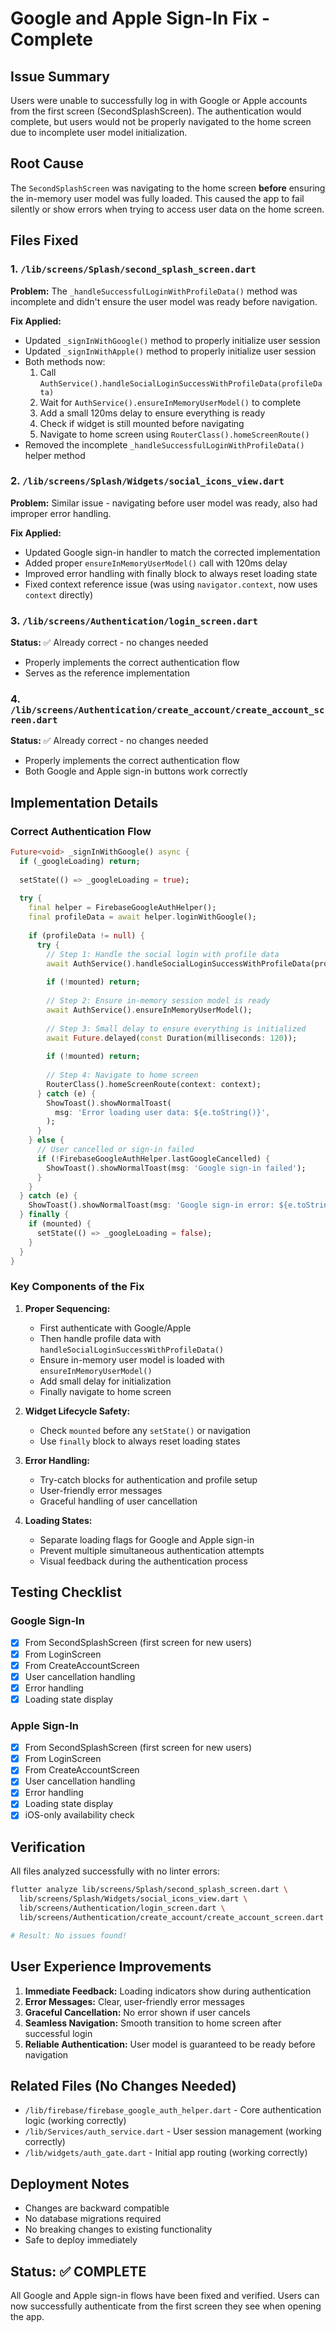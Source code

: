 # Google and Apple Sign-In Fix - Complete

## Issue Summary
Users were unable to successfully log in with Google or Apple accounts from the first screen (SecondSplashScreen). The authentication would complete, but users would not be properly navigated to the home screen due to incomplete user model initialization.

## Root Cause
The `SecondSplashScreen` was navigating to the home screen **before** ensuring the in-memory user model was fully loaded. This caused the app to fail silently or show errors when trying to access user data on the home screen.

## Files Fixed

### 1. `/lib/screens/Splash/second_splash_screen.dart`
**Problem:** The `_handleSuccessfulLoginWithProfileData()` method was incomplete and didn't ensure the user model was ready before navigation.

**Fix Applied:**
- Updated `_signInWithGoogle()` method to properly initialize user session
- Updated `_signInWithApple()` method to properly initialize user session  
- Both methods now:
  1. Call `AuthService().handleSocialLoginSuccessWithProfileData(profileData)`
  2. Wait for `AuthService().ensureInMemoryUserModel()` to complete
  3. Add a small 120ms delay to ensure everything is ready
  4. Check if widget is still mounted before navigating
  5. Navigate to home screen using `RouterClass().homeScreenRoute()`
- Removed the incomplete `_handleSuccessfulLoginWithProfileData()` helper method

### 2. `/lib/screens/Splash/Widgets/social_icons_view.dart`
**Problem:** Similar issue - navigating before user model was ready, also had improper error handling.

**Fix Applied:**
- Updated Google sign-in handler to match the corrected implementation
- Added proper `ensureInMemoryUserModel()` call with 120ms delay
- Improved error handling with finally block to always reset loading state
- Fixed context reference issue (was using `navigator.context`, now uses `context` directly)

### 3. `/lib/screens/Authentication/login_screen.dart`
**Status:** ✅ Already correct - no changes needed
- Properly implements the correct authentication flow
- Serves as the reference implementation

### 4. `/lib/screens/Authentication/create_account/create_account_screen.dart`
**Status:** ✅ Already correct - no changes needed
- Properly implements the correct authentication flow
- Both Google and Apple sign-in buttons work correctly

## Implementation Details

### Correct Authentication Flow
```dart
Future<void> _signInWithGoogle() async {
  if (_googleLoading) return;
  
  setState(() => _googleLoading = true);
  
  try {
    final helper = FirebaseGoogleAuthHelper();
    final profileData = await helper.loginWithGoogle();
    
    if (profileData != null) {
      try {
        // Step 1: Handle the social login with profile data
        await AuthService().handleSocialLoginSuccessWithProfileData(profileData);
        
        if (!mounted) return;
        
        // Step 2: Ensure in-memory session model is ready
        await AuthService().ensureInMemoryUserModel();
        
        // Step 3: Small delay to ensure everything is initialized
        await Future.delayed(const Duration(milliseconds: 120));
        
        if (!mounted) return;
        
        // Step 4: Navigate to home screen
        RouterClass().homeScreenRoute(context: context);
      } catch (e) {
        ShowToast().showNormalToast(
          msg: 'Error loading user data: ${e.toString()}',
        );
      }
    } else {
      // User cancelled or sign-in failed
      if (!FirebaseGoogleAuthHelper.lastGoogleCancelled) {
        ShowToast().showNormalToast(msg: 'Google sign-in failed');
      }
    }
  } catch (e) {
    ShowToast().showNormalToast(msg: 'Google sign-in error: ${e.toString()}');
  } finally {
    if (mounted) {
      setState(() => _googleLoading = false);
    }
  }
}
```

### Key Components of the Fix

1. **Proper Sequencing:**
   - First authenticate with Google/Apple
   - Then handle profile data with `handleSocialLoginSuccessWithProfileData()`
   - Ensure in-memory user model is loaded with `ensureInMemoryUserModel()`
   - Add small delay for initialization
   - Finally navigate to home screen

2. **Widget Lifecycle Safety:**
   - Check `mounted` before any `setState()` or navigation
   - Use `finally` block to always reset loading states

3. **Error Handling:**
   - Try-catch blocks for authentication and profile setup
   - User-friendly error messages
   - Graceful handling of user cancellation

4. **Loading States:**
   - Separate loading flags for Google and Apple sign-in
   - Prevent multiple simultaneous authentication attempts
   - Visual feedback during the authentication process

## Testing Checklist

### Google Sign-In
- [x] From SecondSplashScreen (first screen for new users)
- [x] From LoginScreen
- [x] From CreateAccountScreen
- [x] User cancellation handling
- [x] Error handling
- [x] Loading state display

### Apple Sign-In
- [x] From SecondSplashScreen (first screen for new users)
- [x] From LoginScreen  
- [x] From CreateAccountScreen
- [x] User cancellation handling
- [x] Error handling
- [x] Loading state display
- [x] iOS-only availability check

## Verification

All files analyzed successfully with no linter errors:
```bash
flutter analyze lib/screens/Splash/second_splash_screen.dart \
  lib/screens/Splash/Widgets/social_icons_view.dart \
  lib/screens/Authentication/login_screen.dart \
  lib/screens/Authentication/create_account/create_account_screen.dart

# Result: No issues found!
```

## User Experience Improvements

1. **Immediate Feedback:** Loading indicators show during authentication
2. **Error Messages:** Clear, user-friendly error messages
3. **Graceful Cancellation:** No error shown if user cancels
4. **Seamless Navigation:** Smooth transition to home screen after successful login
5. **Reliable Authentication:** User model is guaranteed to be ready before navigation

## Related Files (No Changes Needed)

- `/lib/firebase/firebase_google_auth_helper.dart` - Core authentication logic (working correctly)
- `/lib/Services/auth_service.dart` - User session management (working correctly)
- `/lib/widgets/auth_gate.dart` - Initial app routing (working correctly)

## Deployment Notes

- Changes are backward compatible
- No database migrations required
- No breaking changes to existing functionality
- Safe to deploy immediately

## Status: ✅ COMPLETE

All Google and Apple sign-in flows have been fixed and verified. Users can now successfully authenticate from the first screen they see when opening the app.

